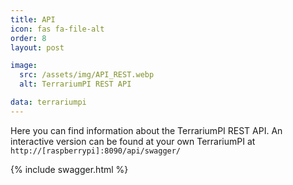 ```yaml
---
title: API
icon: fas fa-file-alt
order: 8
layout: post

image:
  src: /assets/img/API_REST.webp
  alt: TerrariumPI REST API

data: terrariumpi
---
```

Here you can find information about the TerrariumPI REST API. An interactive version can be found at your own TerrariumPI at `http://[raspberrypi]:8090/api/swagger/`

{% include swagger.html %}